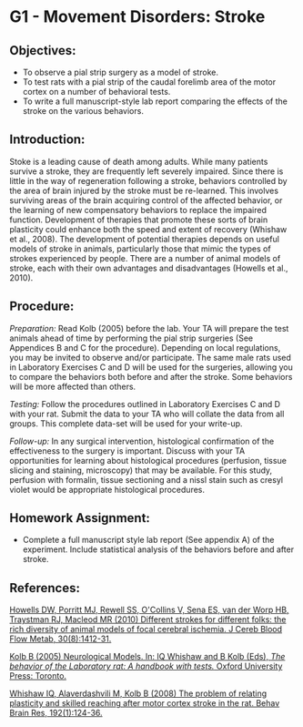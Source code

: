# G1 - Movement Disorders: Stroke

## Objectives:

* To observe a pial strip surgery as a model of stroke.
* To test rats with a pial strip of the caudal forelimb area of the motor cortex on a number of behavioral tests.
* To write a full manuscript-style lab report comparing the effects of the stroke on the various behaviors.

## Introduction:

Stoke is a leading cause of death among adults. While many patients survive a stroke, they are frequently left severely impaired. Since there is little in the way of regeneration following a stroke, behaviors controlled by the area of brain injured by the stroke must be re-learned. This involves surviving areas of the brain acquiring control of the affected behavior, or the learning of new compensatory behaviors to replace the impaired function. Development of therapies that promote these sorts of brain plasticity could enhance both the speed and extent of recovery \(Whishaw et al., 2008\). The development of potential therapies depends on useful models of stroke in animals, particularly those that mimic the types of strokes experienced by people. There are a number of animal models of stroke, each with their own advantages and disadvantages \(Howells et al., 2010\).

## Procedure:

_Preparation:_ Read Kolb \(2005\) before the lab. Your TA will prepare the test animals ahead of time by performing the pial strip surgeries \(See Appendices B and C for the procedure\). Depending on local regulations, you may be invited to observe and/or participate. The same male rats used in Laboratory Exercises C and D will be used for the surgeries, allowing you to compare the behaviors both before and after the stroke. Some behaviors will be more affected than others.

_Testing:_ Follow the procedures outlined in Laboratory Exercises C and D with your rat. Submit the data to your TA who will collate the data from all groups. This complete data-set will be used for your write-up.

_Follow-up:_ In any surgical intervention, histological confirmation of the effectiveness to the surgery is important. Discuss with your TA opportunities for learning about histological procedures \(perfusion, tissue slicing and staining, microscopy\) that may be available. For this study, perfusion with formalin, tissue sectioning and a nissl stain such as cresyl violet would be appropriate histological procedures.

## Homework Assignment:

* Complete a full manuscript style lab report \(See appendix A\) of the experiment.  Include statistical analysis of the behaviors before and after stroke.

## References:

[Howells DW, Porritt MJ, Rewell SS, O'Collins V, Sena ES, van der Worp HB, Traystman RJ, Macleod MR (2010) Different strokes for different folks: the rich diversity of animal models of focal cerebral ischemia. J Cereb Blood Flow Metab, 30(8):1412-31.](https://www.ncbi.nlm.nih.gov/pubmed/20485296)


[Kolb B (2005) Neurological Models. In: IQ Whishaw and B Kolb (Eds), *The behavior of the Laboratory rat: A handbook with tests.* Oxford University Press: Toronto.](http://www.sociallearning.info/storage/pdf/lab%20rat%20handbook%20-%20social%20learning.pdf)

[Whishaw IQ, Alaverdashvili M, Kolb B (2008) The problem of relating plasticity and skilled reaching after motor cortex stroke in the rat. Behav Brain Res, 192(1):124-36.](https://www.ncbi.nlm.nih.gov/pubmed/18282620)
